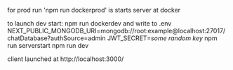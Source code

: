 for prod run 'npm run dockerprod'
is starts server at docker

to launch dev
start:
npm run dockerdev
and write to .env 
NEXT_PUBLIC_MONGODB_URI=mongodb://root:example@localhost:27017/chatDatabase?authSource=admin
JWT_SECRET=*some random key*
npm run serverstart
npm run dev

client launched at http://localhost:3000/